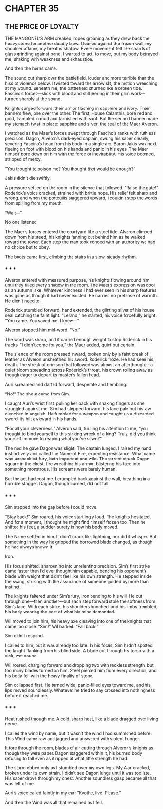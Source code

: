 # CHAPTER 35

## THE PRICE OF LOYALTY  

THE MANGONEL’S ARM creaked, ropes groaning as they drew back the heavy stone for another deadly blow. I leaned against the frozen wall, my shoulder aflame, my breaths shallow. Every movement felt like shards of glass grinding against bone. I wanted to act, to move, but my body betrayed me, shaking with weakness and exhaustion.  

And then the horns came.  

The sound cut sharp over the battlefield, louder and more terrible than the hiss of violence below. I twisted toward the arrow slit, the motion wrenching at my wound. Beneath me, the battlefield churned like a broken tide. Fascino’s forces—slick with blood and still jeering in their grim work—turned sharply at the sound.  

Knights surged forward, their armor flashing in sapphire and ivory. Their banners flew, one over the other. The first, House Calanthis, bore red and gold, trampled in mud and tarnished with soot. But the second banner made my stomach twist in place: sapphire and silver, the seal of the Maer Alveron.  

I watched as the Maer’s forces swept through Fascino’s ranks with ruthless precision. Dagon, Alveron’s dark-eyed captain, swung his saber cleanly, severing Fascino’s head from his body in a single arc. Baron Jakis was next, fleeing on foot with blood on his hands and panic in his eyes. The Maer himself bore down on him with the force of inevitability. His voice boomed, stripped of mercy.  

“You thought to poison me? You thought *that* would be enough?”  

Jakis didn’t die swiftly.  

A pressure settled on the room in the silence that followed. "Raise the gate!" Roderick’s voice cracked, strained with brittle hope. His relief felt sharp and wrong, and when the portcullis staggered upward, I couldn’t stop the words from spilling from my mouth.  

“Wait—”  

No one listened.  

The Maer’s forces entered the courtyard like a steel tide. Alveron climbed down from his steed, his knights fanning out behind him as he walked toward the tower. Each step the man took echoed with an authority we had no choice but to obey.  

The boots came first, climbing the stairs in a slow, steady rhythm.  

### * * *

Alveron entered with measured purpose, his knights flowing around him until they filled every shadow in the room. The Maer’s expression was cool as an autumn lake. Whatever kindness I had ever seen in his sharp features was gone as though it had never existed. He carried no pretense of warmth. He didn’t need to.  

Roderick stumbled forward, hand extended, the glinting silver of his house seal catching the faint light. “Lerand,” he started, his voice forcefully bright. “You came. You saved me. I knew—”  

Alveron stopped him mid-word. “No.”  

The word was sharp, and it carried enough weight to stop Roderick in his tracks. “I didn’t come for you,” the Maer added, quiet but certain.  

The silence of the room pressed inward, broken only by a faint creak of leather as Alveron unsheathed his sword. Roderick froze. He had seen his death. The streak of crimson that followed was almost an afterthought—a quiet bloom spreading across Roderick’s throat, his crown rolling away as though eager to depart its master’s fallen head.  

Auri screamed and darted forward, desperate and trembling.  

“No!” The shout came from Sim.  

I caught Auri’s wrist first, pulling her back with shaking fingers as she struggled against me. Sim had stepped forward, his face pale but his jaw clenched in anguish. He fumbled for a weapon and caught up a discarded sword, its hilt awkward in his hands.  

“For all your cleverness,” Alveron said, turning his attention to me, “you thought to bind yourself to this sinking wreck of a king? Truly, did you think yourself immune to reaping what you’ve sown?”  

The nod he gave Dagon was slight. The captain lunged. I raised my hand instinctively and called the Name of Fire, expecting resistance. What came was unshackled fury, both imperfect and wild. The torrent struck Dagon square in the chest, fire wreathing his armor, blistering his face into something monstrous. His screams were barely human.  

But the act had cost me. I crumpled back against the wall, breathing in a horrible stagger. Dagon, though burned, did not fall.  

### * * *

Sim stepped into the gap before I could move.  

“Stay back!” Sim roared, his voice startlingly loud. The knights hesitated. And for a moment, I thought he might find himself frozen too. Then he shifted his feet, a sudden surety in how his body moved.  

The Name settled in him. It didn’t crack like lightning, nor did it whisper. But something in the way he gripped the borrowed blade changed, as though he had always known it.  

Iron.  

His focus shifted, sharpening into unrelenting precision. Sim’s first strike came faster than I’d ever thought him capable, bending his opponent’s blade with weight that didn’t feel like his own strength. He stepped inside the swing, striking with the assurance of someone guided by more than instinct.  

The knights faltered under Sim’s fury, iron bending to his will. He cut through one—then another—but each step forward stole the softness from Sim’s face. With each strike, his shoulders hunched, and his limbs trembled, his body wearing the cost of what his mind demanded.  

Wil moved to join him, his heavy axe cleaving into one of the knights that came too close. “Sim!” Wil barked. “Fall back!”  

Sim didn’t respond.  

I called to him, but it was already too late. In his focus, Sim hadn’t spotted the knight flanking from his blind side. A blade cut through his torso with a sick, wet sound.  

Wil roared, charging forward and dropping two with reckless strength, but too many blades turned on him. Steel pierced him from every direction, and his body fell with the heavy finality of stone.  

Sim collapsed first. He turned wide, panic-filled eyes toward me, and his lips moved soundlessly. Whatever he tried to say crossed into nothingness before it reached me.  

### * * *

Heat rushed through me. A cold, sharp heat, like a blade dragged over living nerve.  

I called the wind by name, but it wasn’t the wind I had summoned before. This Wind came raw and jagged and answered with violent hunger.  

It tore through the room, blades of air cutting through Alveron’s knights as though they were paper. Dagon staggered within it, his burned body refusing to fall even as it ripped at what little strength he had.  

The storm ebbed only as I stumbled over my own legs. My Alar cracked, broken under its own strain. I didn’t see Dagon lunge until it was too late. His saber drove through my chest. Another soundless gasp became all that was left of me.  

Auri’s voice called faintly in my ear: “Kvothe, live. Please.”  

And then the Wind was all that remained as I fell.  
